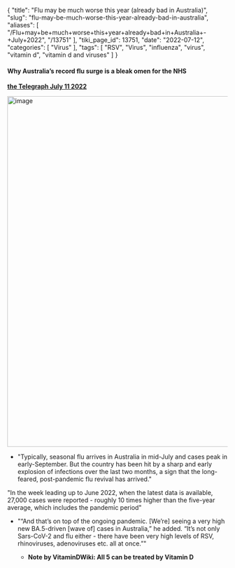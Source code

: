 {
    "title": "Flu may be much worse this year (already bad in Australia)",
    "slug": "flu-may-be-much-worse-this-year-already-bad-in-australia",
    "aliases": [
        "/Flu+may+be+much+worse+this+year+already+bad+in+Australia+-+July+2022",
        "/13751"
    ],
    "tiki_page_id": 13751,
    "date": "2022-07-12",
    "categories": [
        "Virus"
    ],
    "tags": [
        "RSV",
        "Virus",
        "influenza",
        "virus",
        "vitamin d",
        "vitamin d and viruses"
    ]
}


#### Why Australia’s record flu surge is a bleak omen for the NHS

 **[the Telegraph July 11 2022](https://www.telegraph.co.uk/global-health/science-and-disease/why-australias-record-flu-surge-bleak-omen-nhs/?WT.mc_id=e_DM8359&WT.tsrc=email&etype=Edi_GHS_New_Tue&utmsource=email&utm_medium=Edi_GHS_New_Tue20220712&utm_campaign=DM8359)** 

<img src="https://d378j1rmrlek7x.cloudfront.net/attachments/jpeg/aus-flu.jpg" alt="image" width="800">

* "Typically, seasonal flu arrives in Australia in mid-July and cases peak in early-September. But the country has been hit by a sharp and early explosion of infections over the last two months, a sign that the long-feared, post-pandemic flu revival has arrived."

"In the week leading up to June 2022, when the latest data is available, 27,000 cases were reported - roughly 10 times higher than the five-year average, which includes the pandemic period"

* "“And that’s on top of the ongoing pandemic. <span>[We’re]</span> seeing a very high new BA.5-driven <span>[wave of]</span> cases in Australia,” he added. “It’s not only Sars-CoV-2 and flu either - there have been very high levels of RSV, rhinoviruses, adenoviruses etc. all at once.”"

   *  **Note by VitaminDWiki: All 5 can be treated by Vitamin D**